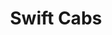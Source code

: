 ---
title: "Swift Cabs"
address: "Glendermott Valley Business Park, Church Brae, Altnagelvin, Derry, Co. Derry BT47 2LS"
tel: "028 7131 3300"
county: "Derry"
category: "Taxi Services"
type: "Content"
lat: "54.981826"
lng: "-7.29197"
---